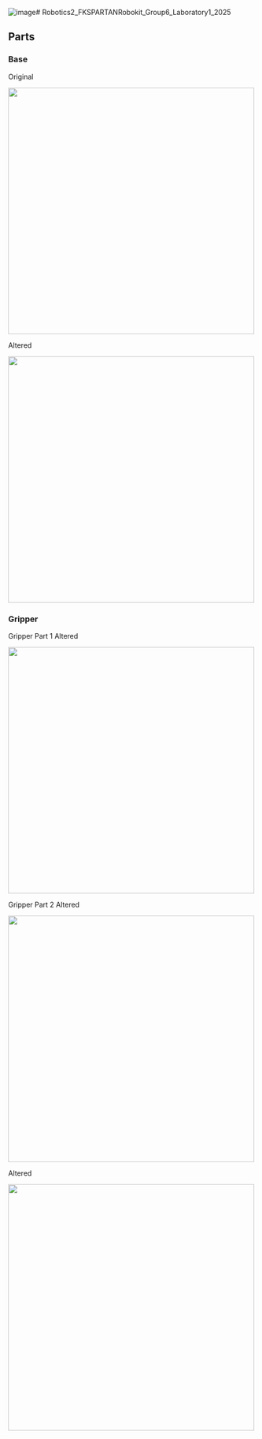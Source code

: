 ![image](https://github.com/user-attachments/assets/c729412b-c582-46d1-b7cb-d4a7569db187)# Robotics2_FKSPARTANRobokit_Group6_Laboratory1_2025

## Parts
### Base
Original                                                                                                                

<img src="https://github.com/user-attachments/assets/f9d540e8-24b1-4d78-85bc-36a846af2adf" width=500 height=500>            

Altered

<img src="https://github.com/user-attachments/assets/551abdd4-8dfb-407e-bf10-8d272a5b55fb" width=500 height=500>

### Gripper
Gripper Part 1
Altered

<img src="https://github.com/user-attachments/assets/aa400eeb-c160-45b2-a0b5-dbd294b3e02e" width=500 height=500>

Gripper Part 2
Altered

<img src="https://github.com/user-attachments/assets/176e496d-88b3-455d-8ed9-524c49db7811" width=500 height=500>

Altered

<img src="https://github.com/user-attachments/assets/35ff6edf-2d74-4dce-a998-aecd2ee9bd3c" width=500 height=500>
